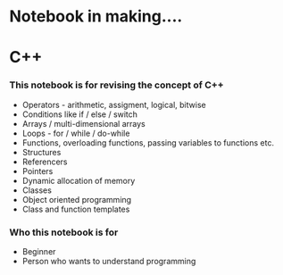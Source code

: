 # Notebook in making....
# C++

### This notebook is for revising the concept of C++ 

- Operators - arithmetic, assigment, logical, bitwise
- Conditions like if / else / switch
- Arrays / multi-dimensional arrays
- Loops - for / while / do-while
- Functions, overloading functions, passing variables to functions etc.
- Structures
- Referencers
- Pointers
- Dynamic allocation of memory
- Classes
- Object oriented programming
- Class and function templates


### Who this notebook is for
- Beginner
- Person who wants to understand programming
